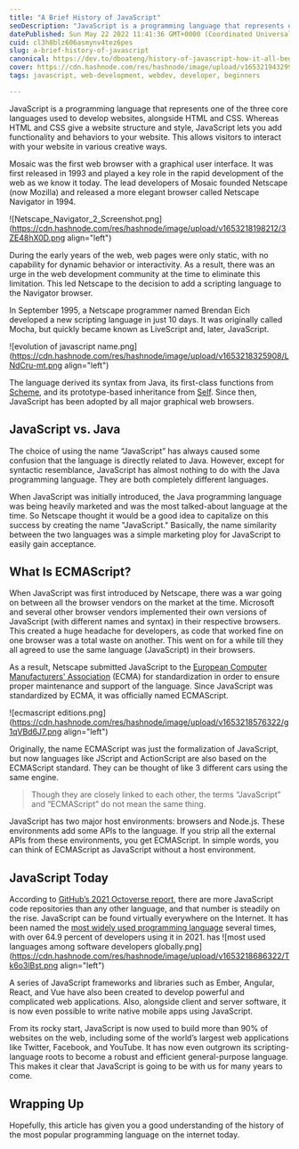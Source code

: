 ```yaml
---
title: "A Brief History of JavaScript"
seoDescription: "JavaScript is a programming language that represents one of the three core languages used to develop websites, alongside HTML and CSS. Whereas HTML and CSS"
datePublished: Sun May 22 2022 11:41:36 GMT+0000 (Coordinated Universal Time)
cuid: cl3h8blz606asmynv4tez6pes
slug: a-brief-history-of-javascript
canonical: https://dev.to/dboateng/history-of-javascript-how-it-all-began-92a
cover: https://cdn.hashnode.com/res/hashnode/image/upload/v1653219432994/EARBtWAip.png
tags: javascript, web-development, webdev, developer, beginners

---
```


JavaScript is a programming language that represents one of the three core languages used to develop websites, alongside HTML and CSS. Whereas HTML and CSS give a website structure and style, JavaScript lets you add functionality and behaviors to your website. This allows visitors to interact with your website in various creative ways.

Mosaic was the first web browser with a graphical user interface. It was first released in 1993 and played a key role in the rapid development of the web as we know it today. The lead developers of Mosaic founded Netscape (now Mozilla) and released a more elegant browser called Netscape Navigator in 1994.

![Netscape_Navigator_2_Screenshot.png](https://cdn.hashnode.com/res/hashnode/image/upload/v1653218198212/3ZE48hX0D.png align="left")

During the early years of the web, web pages were only static, with no capability for dynamic behavior or interactivity. As a result, there was an urge in the web development community at the time to eliminate this limitation. This led Netscape to the decision to add a scripting language to the Navigator browser.

In September 1995, a Netscape programmer named Brendan Eich developed a new scripting language in just 10 days. It was originally called Mocha, but quickly became known as LiveScript and, later, JavaScript.

![evolution of javascript name.png](https://cdn.hashnode.com/res/hashnode/image/upload/v1653218325908/LNdCru-mt.png align="left")

The language derived its syntax from Java, its first-class functions from [Scheme](https://www.cs.mcgill.ca/~rwest/wikispeedia/wpcd/wp/s/Scheme_programming_language.htm), and its prototype-based inheritance from [Self](https://selflanguage.org/). Since then, JavaScript has been adopted by all major graphical web browsers.
## JavaScript vs. Java
The choice of using the name “JavaScript” has always caused some confusion that the language is directly related to Java. However, except for syntactic resemblance, JavaScript has almost nothing to do with the Java programming language. They are both completely different languages.

When JavaScript was initially introduced, the Java programming language was being heavily marketed and was the most talked-about language at the time. So Netscape thought it would be a good idea to capitalize on this success by creating the name "JavaScript." Basically, the name similarity between the two languages was a simple marketing ploy for JavaScript to easily gain acceptance.
## What Is ECMAScript?
When JavaScript was first introduced by Netscape, there was a war going on between all the browser vendors on the market at the time. Microsoft and several other browser vendors implemented their own versions of JavaScript (with different names and syntax) in their respective browsers. This created a huge headache for developers, as code that worked fine on one browser was a total waste on another. This went on for a while till they all agreed to use the same language (JavaScript) in their browsers.

As a result, Netscape submitted JavaScript to the [European Computer Manufacturers' Association](https://www.ecma-international.org/) (ECMA) for standardization in order to ensure proper maintenance and support of the language. Since JavaScript was standardized by ECMA, it was officially named ECMAScript.

![ecmascript editions.png](https://cdn.hashnode.com/res/hashnode/image/upload/v1653218576322/g1qVBd6J7.png align="left")

Originally, the name ECMAScript was just the formalization of JavaScript, but now languages like JScript and ActionScript are also based on the ECMAScript standard. They can be thought of like 3 different cars using the same engine.
> Though they are closely linked to each other, the terms “JavaScript” and “ECMAScript” do not mean the same thing.

JavaScript has two major host environments: browsers and Node.js. These environments add some APIs to the language. If you strip all the external APIs from these environments, you get ECMAScript. In simple words, you can think of ECMAScript as JavaScript without a host environment.
## JavaScript Today
According to [GitHub’s 2021 Octoverse report](https://octoverse.github.com/#top-languages-over-the-years), there are more JavaScript code repositories than any other language, and that number is steadily on the rise.
JavaScript can be found virtually everywhere on the Internet. It has been named the [most widely used programming language](https://www.statista.com/statistics/793628/worldwide-developer-survey-most-used-languages/) several times, with over 64.9 percent of developers using it in 2021.
has
![most used languages among software developers globally.png](https://cdn.hashnode.com/res/hashnode/image/upload/v1653218686322/Tk6o3lBst.png align="left")

A series of JavaScript frameworks and libraries such as Ember, Angular, React, and Vue have also been created to develop powerful and complicated web applications. Also, alongside client and server software, it is now even possible to write native mobile apps using JavaScript.

From its rocky start, JavaScript is now used to build more than 90% of websites on the web, including some of the world’s largest web applications like Twitter, Facebook, and YouTube.
It has now even outgrown its scripting-language roots to become a robust and efficient general-purpose language. This makes it clear that JavaScript is going to be with us for many years to come.
## Wrapping Up
Hopefully, this article has given you a good understanding of the history of the most popular programming language on the internet today.

